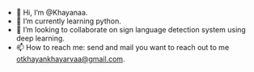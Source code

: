 - 👋 Hi, I’m @Khayanaa.
- 🌱 I’m currently learning python.
- 💞️ I’m looking to collaborate on sign language detection system using deep learning. 
- 📫 How to reach me: send and mail you want to reach out to me otkhayankhayarvaa@gmail.com.

<!---
Khayanaa/Khayanaa is a ✨ special ✨ repository because its `README.md` (this file) appears on your GitHub profile.
You can click the Preview link to take a look at your changes.
--->
